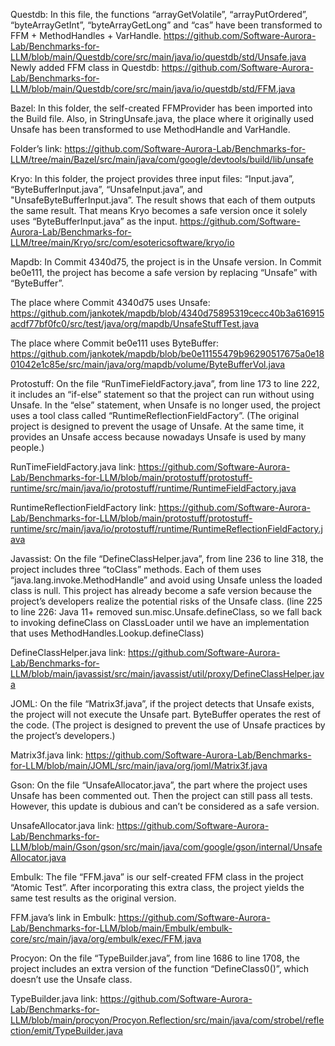 Questdb: In this file, the functions “arrayGetVolatile”, “arrayPutOrdered”, “byteArrayGetInt”, “byteArrayGetLong” and “cas” have been transformed to FFM + MethodHandles + VarHandle.
https://github.com/Software-Aurora-Lab/Benchmarks-for-LLM/blob/main/Questdb/core/src/main/java/io/questdb/std/Unsafe.java 
Newly added FFM class in Questdb: https://github.com/Software-Aurora-Lab/Benchmarks-for-LLM/blob/main/Questdb/core/src/main/java/io/questdb/std/FFM.java
    


Bazel: In this folder, the self-created FFMProvider has been imported into the Build file. Also, in StringUnsafe.java, the place where it originally used Unsafe has been transformed to use MethodHandle and VarHandle. 

Folder’s link: https://github.com/Software-Aurora-Lab/Benchmarks-for-LLM/tree/main/Bazel/src/main/java/com/google/devtools/build/lib/unsafe



Kryo: In this folder, the project provides three input files: “Input.java”, “ByteBufferInput.java”, “UnsafeInput.java”, and "UnsafeByteBufferInput.java”. The result shows that each of them outputs the same result. That means Kryo becomes a safe version once it solely uses “ByteBufferInput.java” as the input.
https://github.com/Software-Aurora-Lab/Benchmarks-for-LLM/tree/main/Kryo/src/com/esotericsoftware/kryo/io



Mapdb: In Commit 4340d75, the project is in the Unsafe version. In Commit be0e111, the project has become a safe version by replacing “Unsafe” with “ByteBuffer”.

The place where  Commit 4340d75 uses Unsafe: https://github.com/jankotek/mapdb/blob/4340d75895319cecc40b3a616915acdf77bf0fc0/src/test/java/org/mapdb/UnsafeStuffTest.java

The place where Commit be0e111 uses ByteBuffer: https://github.com/jankotek/mapdb/blob/be0e11155479b96290517675a0e1801042e1c85e/src/main/java/org/mapdb/volume/ByteBufferVol.java









 Protostuff: On the file “RunTimeFieldFactory.java”, from line 173 to line 222, it includes an “if-else” statement so that the project can run without using Unsafe. In the “else” statement, when Unsafe is no longer used, the project uses a tool class called “RuntimeReflectionFieldFactory”. (The original project is designed to prevent the usage of Unsafe. At the same time, it provides an Unsafe access because nowadays Unsafe is used by many people.)


RunTimeFieldFactory.java link:
https://github.com/Software-Aurora-Lab/Benchmarks-for-LLM/blob/main/protostuff/protostuff-runtime/src/main/java/io/protostuff/runtime/RuntimeFieldFactory.java

RuntimeReflectionFieldFactory link: https://github.com/Software-Aurora-Lab/Benchmarks-for-LLM/blob/main/protostuff/protostuff-runtime/src/main/java/io/protostuff/runtime/RuntimeReflectionFieldFactory.java


Javassist: On the file “DefineClassHelper.java”, from line 236 to line 318, the project includes three “toClass” methods. Each of them uses “java.lang.invoke.MethodHandle” and avoid using Unsafe unless the loaded class is null.  This project has already become a safe version because the project’s developers realize the potential risks of the Unsafe class. (line 225 to line 226: Java 11+ removed sun.misc.Unsafe.defineClass, so we fall back to invoking defineClass on
ClassLoader until we have an implementation that uses MethodHandles.Lookup.defineClass)

DefineClassHelper.java link: https://github.com/Software-Aurora-Lab/Benchmarks-for-LLM/blob/main/javassist/src/main/javassist/util/proxy/DefineClassHelper.java


JOML: On the file “Matrix3f.java”, if the project detects that Unsafe exists, the project will not execute the Unsafe part. ByteBuffer operates the rest of the code. (The project is designed to prevent the use of Unsafe practices by the project’s developers.)

Matrix3f.java link: https://github.com/Software-Aurora-Lab/Benchmarks-for-LLM/blob/main/JOML/src/main/java/org/joml/Matrix3f.java




Gson: On the file “UnsafeAllocator.java”, the part where the project uses Unsafe has been commented out. Then the project can still pass all tests. However, this update is dubious and can’t be considered as a safe version.

UnsafeAllocator.java link: https://github.com/Software-Aurora-Lab/Benchmarks-for-LLM/blob/main/Gson/gson/src/main/java/com/google/gson/internal/UnsafeAllocator.java


Embulk: The file “FFM.java” is our self-created FFM class in the project “Atomic Test”. After incorporating this extra class, the project yields the same test results as the original version.

FFM.java’s link in Embulk: https://github.com/Software-Aurora-Lab/Benchmarks-for-LLM/blob/main/Embulk/embulk-core/src/main/java/org/embulk/exec/FFM.java


Procyon: On the file “TypeBuilder.java”, from line 1686 to line 1708, the project includes an extra version of the function “DefineClass0()”, which doesn’t use the Unsafe class.

TypeBuilder.java link: https://github.com/Software-Aurora-Lab/Benchmarks-for-LLM/blob/main/procyon/Procyon.Reflection/src/main/java/com/strobel/reflection/emit/TypeBuilder.java
